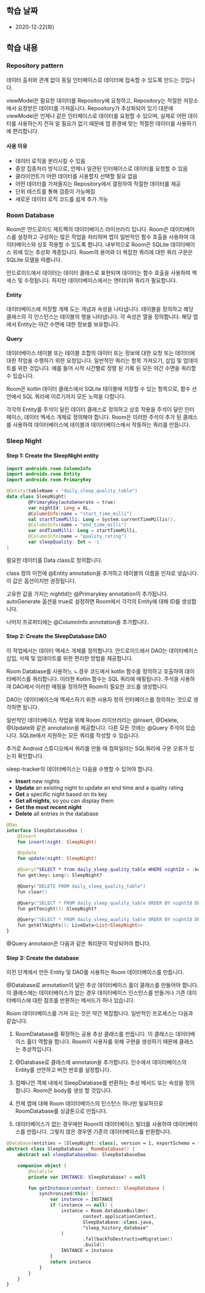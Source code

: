 ## 학습 날짜

* 2020-12-22(화)

## 학습 내용

### Repository pattern

데이터 출처와 관계 없이 동일 인터페이스로 데이터에 접속할 수 있도록 만드는 것입니다.

viewModel은 필요한 데이터를 Repository에 요청하고, Repository는 적절한 저장소에서 요청받은 데이터를 가져옵니다.
Repository가 추상화되어 있기 대문에 viewModel은 언제나 같은 인터페이스로 데이터를 요청할 수 있으며, 실제로 어떤 데이터를 사용하는지 전혀 알 필요가 없기 때문에 앱 환경에 맞는 적절한 데이터를 사용하기에 편리합니다.

#### 사용 이유

- 데이터 로직을 분리시킬 수 있음
- 중앙 집중처리 방식으로, 언제나 일관된 인터페이스로 데이터를 요청할 수 있음
- 클라이언트가 어떤 데이터를 사용할지 선택할 필요 없음
- 어떤 데이터를 가져올지는 Repository에서 결정하여 적절한 데이터를 제공
- 단위 테스트를 통해 검증이 가능해짐
- 새로운 데이터 로직 코드를 쉽게 추가 가능

### Room Database

Room은 안드로이드 제트팩의 데이터베이스 라이브러리 입니다.
Room은 데이터베이스를 설정하고 구성하는 많은 작업을 처리하며 앱이 일반적인 함수 호출을 사용하여 데이터베이스와 상호 작용할 수 있도록 합니다.
내부적으로 Room은 SQLite 데이터베이스 위에 있는 추상화 계층입니다. Room의 용어와 더 복잡한 쿼리에 대한 쿼리 구문은 SQLite 모델을 따릅니다.

안드로이드에서 데이터는 데이터 클래스로 표현되며 데이터는 함수 호출을 사용하여 액세스 및 수정됩니다. 하지만 데이터베이스에서는 엔터티와 쿼리가 필요합니다.

#### Entity

데이터베이스에 저장할 개체 도는 개념과 속성을 나타냅니다.
테이블을 정의하고 해당 클래스의 각 인스턴스는 테이블의 행을 나타냅니다.
각 속성은 열을 정의합니다. 해당 앱에서 Entity는 야간 수면에 대한 정보를 보유합니다.

#### Query

데이터베이스 테이블 또는 테이블 조합의 데이터 또는 정보에 대한 요청 또는 데이터에 대한 작업을 수행하기 위한 요청입니다. 일반적인 쿼리는 항목 가져오기, 삽입 및 업데이트를 위한 것입니다. 예를 들어 시작 시간별로 정렬 된 기록 된 모든 야간 수면을 쿼리할 수 있습니다.

Room은 kotlin 데이터 클래스에서 SQLite 테이블에 저장할 수 있는 항목으로, 함수 선언에서 SQL 쿼리에 이르기까지 모든 노력을 다합니다.

각각의 Entity를 주석이 달린 데이터 클래스로 정의하고 상호 작용을 주석이 달린 인터페이스, 데이터 액세스 개체로 정의해야 합니다.
Room은 이러한 주석이 추가 된 클래스를 사용하여 데이터베이스에 테이블과 데이터베이스에서 작동하는 쿼리를 만듭니다.

### Sleep Night

#### Step 1: Create the SleepNight entity

```kotlin
import androidx.room.ColumnInfo
import androidx.room.Entity
import androidx.room.PrimaryKey

@Entity(tableName = "daily_sleep_quality_table")
data class SleepNight(
        @PrimaryKey(autoGenerate = true)
        var nightId: Long = 0L,
        @ColumnInfo(name = "start_time_milli")
        val startTimeMilli: Long = System.currentTimeMillis(),
        @ColumnInfo(name = "end_time_milli")
        var endTimeMilli: Long = startTimeMilli,
        @ColumnInfo(name = "quality_rating")
        var sleepQuality: Int = -1
)
```

필요한 데이터를 Data class로 정의합니다.

class 정의 이전에 @Entity annotation을 추가하고 테이블의 이름을 인자로 넣습니다. 이 값은 옵션이지만 권장됩니다.

고유한 값을 가지는 nightId는 @Primarykey annotation이 추가됩니다. autoGenerate 옵션을 true로 설정하면 Room에서 각각의 Entity에 대해 ID를 생성합니다.

나머지 프로퍼티에는 @ColumnInfo annotation을 추가합니다.

#### Step 2: Create the SleepDatabase DAO

이 작업에서는 데이터 액세스 개체를 정의합니다. 안드로이드에서 DAO는 데이터베이스 삽입, 삭제 및 업데이트를 위한 편리한 방법을 제공합니다.

Room Database를 사용하느 ㄴ경우 코드에서 kotlin 함수를 정의하고 호출하여 데이터베이스를 쿼리합니다. 이러한 Kotlin 함수는 SQL 쿼리에 매핑됩니다. 주석을 사용하여 DAO에서 이러한 매핑을 정의하면  Room이 필요한 코드를 생성합니다.

DAO는 데이터베이스에 액세스하기 위한 사용자 정의 인터페이스를 정의하는 것으로 생각하면 됩니다.

일반적인 데이터베이스 작업을 위해 Room 라이브러리는 @Insert, @Delete, @Update와 같은 annotation을 제공합니다. 다른 모든 것에는 @Query 주석이 있습니다. SQLite에서 지원하는 모든 쿼리를 작성할 수 있습니다.

추가로 Android 스튜디오에서 쿼리를 만들 때 컴파일러는 SQL쿼리에 구문 오류가 있는지 확인합니다.

sleep-tracker의 데이터베이스는 다음을 수행할 수 있어야 합니다.

- **Insert** new nights
- **Update** an existing night to update an end time and a quality rating
- **Get** a specific night based on its key
- **Get all nights**, so you can display them
- **Get the most recent night**
- **Delete** all entries in the database

```kotlin
@Dao
interface SleepDatabaseDao {
    @Insert
    fun insert(night: SleepNight)

    @Update
    fun update(night: SleepNight)

    @Query("SELECT * from daily_sleep_quality_table WHERE nightId = :key")
    fun get(key: Long): SleepNight?

    @Query("DELETE FROM daily_sleep_quality_table")
    fun clear()

    @Query("SELECT * FROM daily_sleep_quality_table ORDER BY nightId DESC LIMIT 1")
    fun getTonight(): SleepNight?

    @Query("SELECT * FROM daily_sleep_quality_table ORDER BY nightId DESC")
    fun getAllNights(): LiveData<List<SleepNight>>
}
```

@Query annotaion은 다음과 같은 쿼리문이 작성되어야 합니다.

#### Step 3: Create the database

이전 단계에서 만든 Entity 및 DAO를 사용하는 Room 데이터베이스를 만듭니다.

@Database로 annotation이 달린 추상 데이터베이스 홀더 클래스를 만들어야 합니다. 이 클래스에는 데이터베이스가 없는 경우 데이터베이스 인스턴스를 만들거나 기존 데이터베이스에 대한 참조를 반환하는 메서드가 하나 있습니다.

Room 데이터베이스를 가져 오는 것은 약간 복잡합니다. 일반적인 프로세스는 다음과 같습니다.

1. RoomDatabase를 확장하는 공용 추상 클래스를 만듭니다.
이 클래스는 데이터베이스 홀더 역할을 합니다. Room이 사용자를 위해 구현을 생성하기 때문에 클래스는 추상적입니다.

2. @Database로 클래스에 annotaion을 추가합니다.
인수에서 데이터베이스의 Entity를 선언하고 버전 번호를 설정합니다.

3. 컴패니언 객체 내에서 SleepDatabase를 반환하는 추상 메서드 또는 속성을 정의합니다.
Room은 body를 생성 할 것입니다.

4. 전체 앱에 대해 Room 데이터베이스의 인스턴스 하나만 필요하므로 RoomDatabase를 싱글톤으로 만듭니다.

5. 데이터베이스가 없는 경우에만 Room의 데이터베이스 빌더를 사용하여 데이터베이스를 만듭니다.
그렇지 않은 경우엔 기존의 데이터베이스를 반환합니다.

```kotlin
@Database(entities = [SleepNight::class], version = 1, exportSchema = false)
abstract class SleepDatabase : RoomDatabase() {
    abstract val sleepDatabaseDao: SleepDatabaseDao

    companion object {
        @Volatile
        private var INSTANCE: SleepDatabase? = null

        fun getInstance(context: Context): SleepDatabase {
            synchronized(this) {
                var instance = INSTANCE
                if (instance == null) {
                    instance = Room.databaseBuilder(
                            context.applicationContext,
                            SleepDatabase::class.java,
                            "sleep_history_database"
                    )
                            .fallbackToDestructiveMigration()
                            .build()
                    INSTANCE = instance
                }
                return instance
            }
        }
    }
}
```
